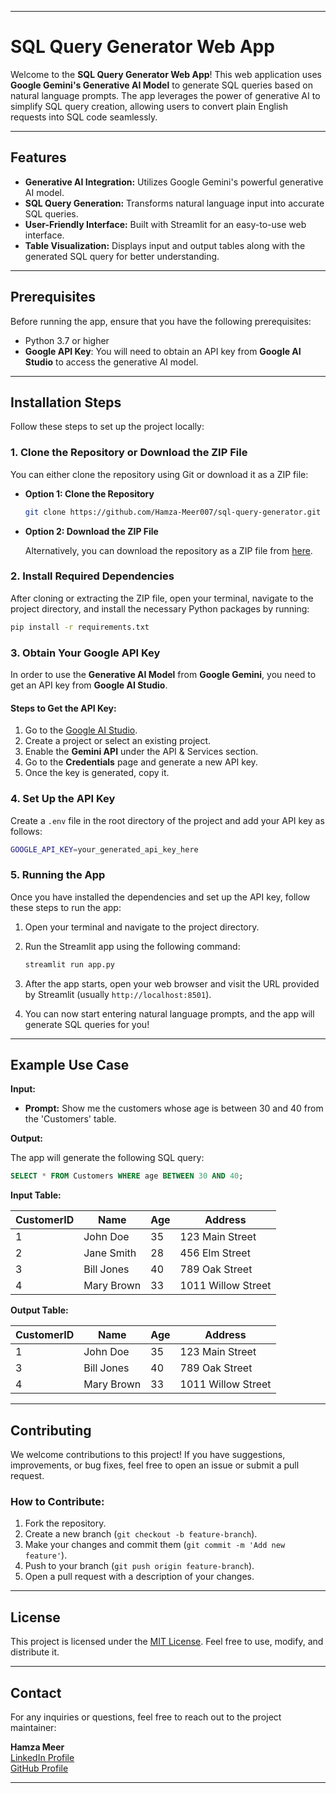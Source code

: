 

---

# SQL Query Generator Web App

Welcome to the **SQL Query Generator Web App**! This web application uses **Google Gemini's Generative AI Model** to generate SQL queries based on natural language prompts. The app leverages the power of generative AI to simplify SQL query creation, allowing users to convert plain English requests into SQL code seamlessly.

---

## Features

- **Generative AI Integration:** Utilizes Google Gemini's powerful generative AI model.
- **SQL Query Generation:** Transforms natural language input into accurate SQL queries.
- **User-Friendly Interface:** Built with Streamlit for an easy-to-use web interface.
- **Table Visualization:** Displays input and output tables along with the generated SQL query for better understanding.

---

## Prerequisites

Before running the app, ensure that you have the following prerequisites:

- Python 3.7 or higher
- **Google API Key**: You will need to obtain an API key from **Google AI Studio** to access the generative AI model.

---

## Installation Steps

Follow these steps to set up the project locally:

### 1. Clone the Repository or Download the ZIP File

You can either clone the repository using Git or download it as a ZIP file:

- **Option 1: Clone the Repository**

    ```bash
    git clone https://github.com/Hamza-Meer007/sql-query-generator.git
    ```

- **Option 2: Download the ZIP File**

    Alternatively, you can download the repository as a ZIP file from [here](https://github.com/Hamza-Meer007/sql-query-generator).

### 2. Install Required Dependencies

After cloning or extracting the ZIP file, open your terminal, navigate to the project directory, and install the necessary Python packages by running:

```bash
pip install -r requirements.txt
```

### 3. Obtain Your Google API Key

In order to use the **Generative AI Model** from **Google Gemini**, you need to get an API key from **Google AI Studio**.

#### Steps to Get the API Key:

1. Go to the [Google AI Studio](https://cloud.google.com/ai).
2. Create a project or select an existing project.
3. Enable the **Gemini API** under the API & Services section.
4. Go to the **Credentials** page and generate a new API key.
5. Once the key is generated, copy it.

### 4. Set Up the API Key

Create a `.env` file in the root directory of the project and add your API key as follows:

```bash
GOOGLE_API_KEY=your_generated_api_key_here
```

### 5. Running the App

Once you have installed the dependencies and set up the API key, follow these steps to run the app:

1. Open your terminal and navigate to the project directory.
2. Run the Streamlit app using the following command:

    ```bash
    streamlit run app.py
    ```

3. After the app starts, open your web browser and visit the URL provided by Streamlit (usually `http://localhost:8501`).
4. You can now start entering natural language prompts, and the app will generate SQL queries for you!

---

## Example Use Case

**Input:**

- **Prompt:** Show me the customers whose age is between 30 and 40 from the 'Customers' table.

**Output:**

The app will generate the following SQL query:

```sql
SELECT * FROM Customers WHERE age BETWEEN 30 AND 40;
```

**Input Table:**

| CustomerID | Name       | Age | Address             |
|------------|------------|-----|---------------------|
| 1          | John Doe   | 35  | 123 Main Street     |
| 2          | Jane Smith | 28  | 456 Elm Street      |
| 3          | Bill Jones | 40  | 789 Oak Street      |
| 4          | Mary Brown | 33  | 1011 Willow Street  |

**Output Table:**

| CustomerID | Name       | Age | Address             |
|------------|------------|-----|---------------------|
| 1          | John Doe   | 35  | 123 Main Street     |
| 3          | Bill Jones | 40  | 789 Oak Street      |
| 4          | Mary Brown | 33  | 1011 Willow Street  |

---

## Contributing

We welcome contributions to this project! If you have suggestions, improvements, or bug fixes, feel free to open an issue or submit a pull request.

### How to Contribute:

1. Fork the repository.
2. Create a new branch (`git checkout -b feature-branch`).
3. Make your changes and commit them (`git commit -m 'Add new feature'`).
4. Push to your branch (`git push origin feature-branch`).
5. Open a pull request with a description of your changes.

---

## License

This project is licensed under the [MIT License](LICENSE). Feel free to use, modify, and distribute it.

---

## Contact

For any inquiries or questions, feel free to reach out to the project maintainer:

**Hamza Meer**  
[LinkedIn Profile](https://www.linkedin.com/in/hamza-meer)  
[GitHub Profile](https://github.com/Hamza-Meer007/)

---

